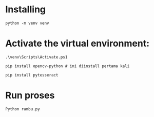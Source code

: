 # Installing
```
python -m venv venv
```

# Activate the virtual environment:
```
.\venv\Scripts\Activate.ps1

pip install opencv-python # ini diinstall pertama kali

pip install pytesseract
```


# Run proses
```
Python rambu.py
```
